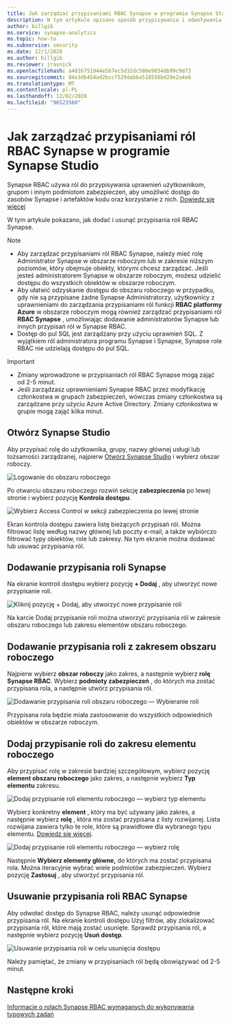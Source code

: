```yaml
---
title: Jak zarządzać przypisaniami RBAC Synapse w programie Synapse Studio
description: W tym artykule opisano sposób przypisywania i odwoływania ról RBAC Synapse do podmiotów zabezpieczeń usługi AAD
author: billgib
ms.service: synapse-analytics
ms.topic: how-to
ms.subservice: security
ms.date: 12/1/2020
ms.author: billgib
ms.reviewer: jrasnick
ms.openlocfilehash: a4016751944e5b7ec5d32dc586e9034db99c9d73
ms.sourcegitcommit: 84e3db454ad2bccf529dabba518558bd28e2a4e6
ms.translationtype: MT
ms.contentlocale: pl-PL
ms.lasthandoff: 12/02/2020
ms.locfileid: "96523560"
---
```

# <a name="how-to-manage-synapse-rbac-role-assignments-in-synapse-studio"></a>Jak zarządzać przypisaniami ról RBAC Synapse w programie Synapse Studio

Synapse RBAC używa ról do przypisywania uprawnień użytkownikom, grupom i innym podmiotom zabezpieczeń, aby umożliwić dostęp do zasobów Synapse i artefaktów kodu oraz korzystanie z nich.  [Dowiedz się więcej](./synapse-workspace-synapse-rbac.md)

W tym artykule pokazano, jak dodać i usunąć przypisania roli RBAC Synapse.

>[!Note]
>- Aby zarządzać przypisaniami ról RBAC Synapse, należy mieć rolę Administrator Synapse w obszarze roboczym lub w zakresie niższym poziomów, który obejmuje obiekty, którymi chcesz zarządzać. Jeśli jesteś administratorem Synapse w obszarze roboczym, możesz udzielić dostępu do wszystkich obiektów w obszarze roboczym. 
>- Aby ułatwić odzyskanie dostępu do obszaru roboczego w przypadku, gdy nie są przypisane żadne Synapse Administratorzy, użytkownicy z uprawnieniami do zarządzania przypisaniami ról funkcji **RBAC platformy Azure** w obszarze roboczym mogą również zarządzać przypisaniami ról **RBAC Synapse** , umożliwiając dodawanie administratorów Synapse lub innych przypisań ról w Synapse RBAC.
>- Dostęp do pul SQL jest zarządzany przy użyciu uprawnień SQL.  Z wyjątkiem ról administratora programu Synapse i Synapse, Synapse role RBAC nie udzielają dostępu do pul SQL.

>[!important]
>- Zmiany wprowadzone w przypisaniach ról RBAC Synapse mogą zająć od 2-5 minut. 
>- Jeśli zarządzasz uprawnieniami Synapse RBAC przez modyfikację członkostwa w grupach zabezpieczeń, wówczas zmiany członkostwa są zarządzane przy użyciu Azure Active Directory.  Zmiany członkostwa w grupie mogą zająć kilka minut.

## <a name="open-synapse-studio"></a>Otwórz Synapse Studio  

Aby przypisać rolę do użytkownika, grupy, nazwy głównej usługi lub tożsamości zarządzanej, najpierw [Otwórz Synapse Studio](https://web.azuresynapse.net/) i wybierz obszar roboczy. 

![Logowanie do obszaru roboczego](./media/common/login-workspace.png) 
 
 Po otwarciu obszaru roboczego rozwiń sekcję **zabezpieczenia** po lewej stronie i wybierz pozycję **Kontrola dostępu**. 

 ![Wybierz Access Control w sekcji zabezpieczenia po lewej stronie](./media/how-to-manage-synapse-rbac-role-assignments/left-nav-security-access-control.png)

Ekran kontrola dostępu zawiera listę bieżących przypisań ról.  Można filtrować listę według nazwy głównej lub poczty e-mail, a także wybiórczo filtrować typy obiektów, role lub zakresy. Na tym ekranie można dodawać lub usuwać przypisania ról.  

## <a name="add-a-synapse-role-assignment"></a>Dodawanie przypisania roli Synapse

Na ekranie kontroli dostępu wybierz pozycję **+ Dodaj** , aby utworzyć nowe przypisanie roli.

![Kliknij pozycję + Dodaj, aby utworzyć nowe przypisanie roli](./media/how-to-manage-synapse-rbac-role-assignments/access-control-add.png)

Na karcie Dodaj przypisanie roli można utworzyć przypisania ról w zakresie obszaru roboczego lub zakresu elementów obszaru roboczego. 

## <a name="add-workspace-scoped-role-assignment"></a>Dodawanie przypisania roli z zakresem obszaru roboczego

Najpierw wybierz **obszar roboczy** jako zakres, a następnie wybierz **rolę Synapse RBAC**.  Wybierz **podmioty zabezpieczeń** , do których ma zostać przypisana rola, a następnie utwórz przypisania ról. 

![Dodawanie przypisania roli obszaru roboczego — Wybieranie roli](./media/how-to-manage-synapse-rbac-role-assignments/access-control-workspace-role-assignment.png) 

Przypisana rola będzie miała zastosowanie do wszystkich odpowiednich obiektów w obszarze roboczym.

## <a name="add-workspace-item-scoped-role-assignment"></a>Dodaj przypisanie roli do zakresu elementu roboczego

Aby przypisać rolę w zakresie bardziej szczegółowym, wybierz pozycję **element obszaru roboczego** jako zakres, a następnie wybierz **Typ elementu** zakresu.       

![Dodaj przypisanie roli elementu roboczego — wybierz typ elementu](./media/how-to-manage-synapse-rbac-role-assignments/access-control-add-workspace-item-assignment-select-item-type.png) 

Wybierz konkretny **element** , który ma być używany jako zakres, a następnie wybierz **rolę** , która ma zostać przypisana z listy rozwijanej.  Lista rozwijana zawiera tylko te role, które są prawidłowe dla wybranego typu elementu. [Dowiedz się więcej](https://go.microsoft.com/fwlink/?linkid=2148306).  

![Dodaj przypisanie roli elementu roboczego — wybierz rolę](./media/how-to-manage-synapse-rbac-role-assignments/access-control-add-workspace-item-assignment-select-role.png) 
 
Następnie **Wybierz elementy główne,** do których ma zostać przypisana rola.  Można iteracyjnie wybrać wiele podmiotów zabezpieczeń.  Wybierz pozycję **Zastosuj** , aby utworzyć przypisania ról.

## <a name="remove-a-synapse-rbac-role-assignment"></a>Usuwanie przypisania roli RBAC Synapse

Aby odwołać dostęp do Synapse RBAC, należy usunąć odpowiednie przypisania ról.  Na ekranie kontroli dostępu Użyj filtrów, aby zlokalizować przypisania ról, które mają zostać usunięte.  Sprawdź przypisania ról, a następnie wybierz pozycję **Usuń dostęp**.   

![Usuwanie przypisania roli w celu usunięcia dostępu](./media/how-to-manage-synapse-rbac-role-assignments/access-control-remove-access.png)

Należy pamiętać, że zmiany w przypisaniach ról będą obowiązywać od 2-5 minut.   

## <a name="next-steps"></a>Następne kroki

[Informacje o rolach Synapse RBAC wymaganych do wykonywania typowych zadań](./synapse-workspace-understand-what-role-you-need.md) 
